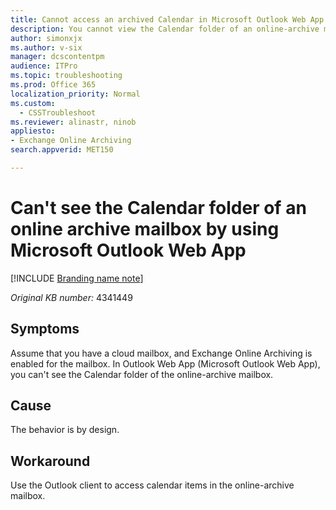 ```yaml
---
title: Cannot access an archived Calendar in Microsoft Outlook Web App
description: You cannot view the Calendar folder of an online-archive mailbox by using Outlook Web App.
author: simonxjx
ms.author: v-six
manager: dcscontentpm
audience: ITPro
ms.topic: troubleshooting
ms.prod: Office 365
localization_priority: Normal
ms.custom: 
  - CSSTroubleshoot
ms.reviewer: alinastr, ninob
appliesto: 
- Exchange Online Archiving 
search.appverid: MET150

---
```


# Can't see the Calendar folder of an online archive mailbox by using Microsoft Outlook Web App

[!INCLUDE [Branding name note](../../../includes/branding-name-note.md)]

_Original KB number:_&nbsp;4341449

## Symptoms

Assume that you have a cloud mailbox, and Exchange Online Archiving is enabled for the mailbox. In Outlook Web App (Microsoft Outlook Web App), you can't see the Calendar folder of the online-archive mailbox.

## Cause

The behavior is by design.

## Workaround

Use the Outlook client to access calendar items in the online-archive mailbox.
